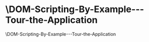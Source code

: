 # \DOM-Scripting-By-Example---Tour-the-Application
 \DOM-Scripting-By-Example---Tour-the-Application
